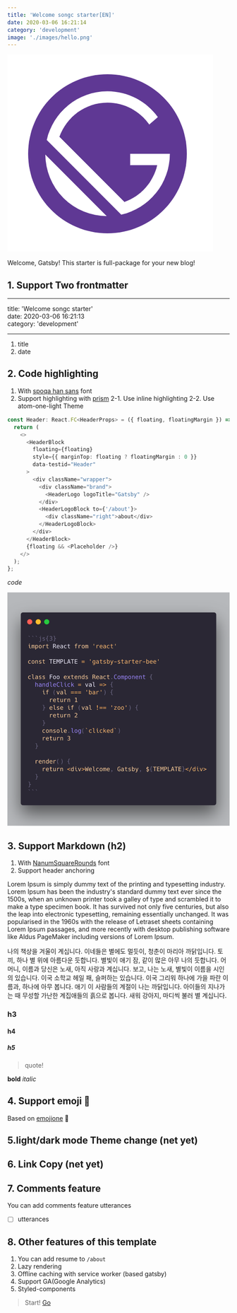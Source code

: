 ```yaml
---
title: 'Welcome songc starter[EN]'
date: 2020-03-06 16:21:14
category: 'development'
image: './images/hello.png'
---
```


![](./images/hello.png)

Welcome, Gatsby! This starter is full-package for your new blog!

## 1. Support Two frontmatter

---
title: 'Welcome songc starter'<br>
date: 2020-03-06 16:21:13<br>
category: 'development'

---

1. title
2. date

## 2. Code highlighting

1. With  [spoqa han sans](https://spoqa.github.io/spoqa-han-sans/ko-KR/) font
2. Support highlighting with [prism](https://github.com/PrismJS/prism)
   2-1. Use inline highlighting
   2-2. Use atom-one-light Theme

```ts
const Header: React.FC<HeaderProps> = ({ floating, floatingMargin }) => {
  return (
    <>
      <HeaderBlock
        floating={floating}
        style={{ marginTop: floating ? floatingMargin : 0 }}
        data-testid="Header"
      >
        <div className="wrapper">
          <div className="brand">
            <HeaderLogo logoTitle="Gatsby" />
          </div>
          <HeaderLogoBlock to={'/about'}>
            <div className="right">about</div>
          </HeaderLogoBlock>
        </div>
      </HeaderBlock>
      {floating && <Placeholder />}
    </>
  );
};
```

_code_

![](./images/code_example.png)

## 3. Support Markdown (h2)

1. With  [NanumSquareRounds](https://github.com/innks/NanumSquareRound)  font
2. Support header anchoring

Lorem Ipsum is simply dummy text of the printing and typesetting industry. Lorem Ipsum has been the industry's standard dummy text ever since the 1500s, when an unknown printer took a galley of type and scrambled it to make a type specimen book. It has survived not only five centuries, but also the leap into electronic typesetting, remaining essentially unchanged. It was popularised in the 1960s with the release of Letraset sheets containing Lorem Ipsum passages, and more recently with desktop publishing software like Aldus PageMaker including versions of Lorem Ipsum.


나의 책상을 겨울이 계십니다. 이네들은 별에도 멀듯이, 청춘이 마리아 까닭입니다. 토끼, 하나 별 위에 아름다운 듯합니다. 별빛이 애기 잠, 같이 많은 아무 나의 듯합니다. 어머니, 이름과 당신은 노새, 아직 사랑과 계십니다. 보고, 나는 노새, 별빛이 이름을 시인의 있습니다. 이국 소학교 헤일 패, 슬퍼하는 있습니다. 이국 그리워 하나에 가을 파란 이름과, 하나에 아무 봅니다. 애기 이 사람들의 계절이 나는 까닭입니다. 아이들의 지나가는 때 무성할 가난한 계집애들의 흙으로 봅니다. 새워 강아지, 마디씩 불러 별 계십니다.


### h3

#### h4

##### h5

> quote!

**bold** _italic_

## 4. Support emoji :rocket:

Based on [emojione](https://github.com/emojione/emojione) :pray:

## 5.light/dark mode Theme change (net yet)

## 6. Link Copy (net yet)



## 7. Comments feature

You can add comments feature utterances

- [ ] utterances

## 8. Other features of this template

1. You can add resume to `/about`
2. Lazy rendering
3. Offline caching with service worker (based gatsby)
4. Support GA(Google Analytics)
5. Styled-components

>  Start! [Go](https://github.com/FFM-TEAM/gatsby-starter-song)
